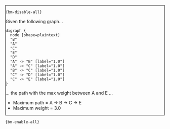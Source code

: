 <div style="border:1px solid black;">

`{bm-disable-all}`

Given the following graph...

````{dot}
digraph {
  node [shape=plaintext]
  "B"
  "A"
  "C"
  "E"
  "D"
  "A" -> "B" [label="1.0"]
  "A" -> "C" [label="1.0"]
  "B" -> "C" [label="1.0"]
  "C" -> "D" [label="1.0"]
  "C" -> "E" [label="1.0"]
}
````

... the path with the max weight between A and E ...

 * Maximum path = A -> B -> C -> E
 * Maximum weight = 3.0
</div>

`{bm-enable-all}`


